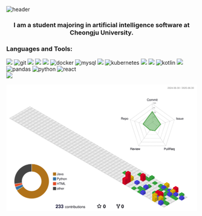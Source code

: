 ![header](https://capsule-render.vercel.app/api?text=LEEIN&animation=fadeIn&type=blur&color=auto&height=300&section=header)
<h3 align="center">I am a student majoring in artificial intelligence software at Cheongju University.</h3>

<h3 align="left">Languages and Tools:</h3>
<p align="left"> </p>
<span>
  <img src="https://img.shields.io/badge/Oracle-F80000?style=for-the-badge&logo=oracle&logoColor=FFF"/> 
  
  <img src="https://img.shields.io/badge/Git-F05032?style=for-the-badge&logo=git&logoColor=white" alt="git" />

  <img src="https://img.shields.io/badge/HTML5-E34F26?style=for-the-badge&logo=html5&logoColor=FFF"/>

  <img src="https://img.shields.io/badge/Javascript-F7DF1E?style=for-the-badge&logo=javascript&logoColor=FFF"/>

  <img src="https://img.shields.io/badge/Spring-6DB33F?style=for-the-badge&logo=Spring&logoColor=white">

  <img src="https://img.shields.io/badge/Docker-2496ED?style=for-the-badge&logo=docker&logoColor=white" alt="docker"/>
</span>
<span>
  <img src="https://img.shields.io/badge/MySQL-4479A1?style=for-the-badge&logo=mysql&logoColor=white" alt="mysql" />

  <img src="https://img.shields.io/badge/jquery-0769AD?style=for-the-badge&logo=jquery&logoColor=FFF"/> 

  <img src="https://img.shields.io/badge/Kubernetes-326CE5?style=for-the-badge&logo=kubernetes&logoColor=white" alt="kubernetes" />

  <img src="https://img.shields.io/badge/CSS3-1572B6?style=for-the-badge&logo=css3&logoColor=FFF"/> 

  <img src="https://img.shields.io/badge/java-007396?style=for-the-badge&logo=OpenJDK&logoColor=white"> 

  <img src="https://img.shields.io/badge/Kotlin-7F52FF?style=for-the-badge&logo=kotlin&logoColor=white" alt="kotlin" />
</span>
<span>
  <img src="https://img.shields.io/badge/GitHub-EAEAEA?style=for-the-badge&logo=github&logoColor=000"/> 
  <img src="https://img.shields.io/badge/Pandas-150458?style=for-the-badge&logo=pandas&logoColor=white" alt="pandas" />
  <img src="https://img.shields.io/badge/Python-3776AB?style=for-the-badge&logo=python&logoColor=white" alt="python" />
  <img src="https://img.shields.io/badge/React-61DAFB?style=for-the-badge&logo=react&logoColor=black" alt="react" />
</span>
</br>
<picture>
  <source
    srcset="https://github-readme-stats.vercel.app/api/top-langs/?username=Adelio-IN&show_icons=true&theme=dark"
    media="(prefers-color-scheme: dark)"
  />
  <source
    srcset="https://github-readme-stats.vercel.app/api?username=Adelio-IN&show_icons=true"
    media="(prefers-color-scheme: light), (prefers-color-scheme: no-preference)"
  />
  <img src="https://github-readme-stats.vercel.app/api?username=Adelio-IN&show_icons=true" />
</picture>

![](./profile-3d-contrib/profile-gitblock.svg)
